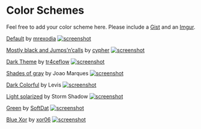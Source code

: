 # Color Schemes

Feel free to add your color scheme here. Please include a [Gist](https://gist.github.com) and an [Imgur](https://imgur.com).

[Default](https://gist.github.com/mrexodia/3a60196a5196e4c73a05) by [mrexodia](http://mrexodia.cf)
[![screenshot](http://i.imgur.com/2lW8pqm.png)](http://i.imgur.com/2lW8pqm.png)

[Mostly black and Jumps’n’calls](https://gist.github.com/mrexodia/759f842a0660684c13fa5b2bb41873f2) by [cypher](https://forum.tuts4you.com/user/77269-cypher/)
[![screenshot](https://i.imgur.com/VY8LjdR.png)](https://i.imgur.com/VY8LjdR.png)

[Dark Theme](https://gist.github.com/mrexodia/5b560dd1671577d1f214dec549f3edc0) by [tr4ceflow](http://blog.tr4ceflow.com/)
[![screenshot](https://i.imgur.com/1Jf38zh.png)](https://i.imgur.com/1Jf38zh.png)

[Shades of gray](https://gist.github.com/mrexodia/dfe080a2257cb809398844c5d578c1a0) by Joao Marques
[![screenshot](http://i.imgur.com/ne8ZWpx.png)](http://i.imgur.com/ne8ZWpx.png)

[Dark Colorful](https://gist.github.com/levisre/6731fdc0a3857ac24f3f81fa18b29552) by Levis
[![screenshot](https://raw.githubusercontent.com/levisre/Debugger_Scheme/master/screenshots/x64dbg.png)](https://raw.githubusercontent.com/levisre/Debugger_Scheme/master/screenshots/x64dbg.png)

[Light solarized](https://gist.github.com/techbliss/45f8ec0fcd713dd5a1db65aa012c5878) by Storm Shadow
[![screenshot](https://cloud.githubusercontent.com/assets/3592375/15805368/4cd69494-2b28-11e6-830c-08f362cd08d0.png)](https://cloud.githubusercontent.com/assets/3592375/15805368/4cd69494-2b28-11e6-830c-08f362cd08d0.png)

[Green](https://gist.github.com/mrexodia/f321d17ba9eb892fd3612c8b6cc0abcf) by [SoftDat](https://www.youtube.com/channel/UCJwD4EBtJXSu0iR-q_dgHnQ) [![screenshot](https://i.imgur.com/zDchAvX.png)](https://i.imgur.com/zDchAvX.png)

[Blue Xor](https://gist.github.com/mrexodia/ca611756551d2377dc07c9c598a69e54) by [xor06](https://xor06.wordpress.com) [![screenshot](https://i.imgur.com/0VYARC8.png)](https://i.imgur.com/0VYARC8.png)